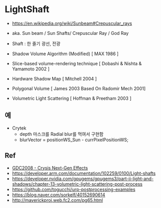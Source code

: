 # LightShaft

- <https://en.wikipedia.org/wiki/Sunbeam#Crepuscular_rays>
- aka. Sun beam / Sun Shafts/ Crepuscular Ray / God Ray
- Shaft : 한 줄기 광선, 전광


- Shadow Volume Algorithm (Modified) [ MAX 1986 ]
- Slice-based volume-rendering technique [ Dobashi & Nishta & Yamamoto 2002 ]
- Hardware Shadow Map [ Mitchell 2004 ]
- Polygonal Volume [ James 2003 Based On Radomir Mech 2001]
- Volumetric Light Scattering [ Hoffman & Preetham 2003 ]

## 예

- Crytek
  - depth 마스크를 Radial blur를 먹여서 구현함
  - blurVector = positionWS_Sun - currPixelPositionWS;

## Ref

- [GDC2008 - Crysis Next-Gen Effects](https://www.slideshare.net/TiagoAlexSousa/crysis-nextgen-effects-gdc-2008)
- <https://developer.arm.com/documentation/102259/0100/Light-shafts>
- <https://developer.nvidia.com/gpugems/gpugems3/part-ii-light-and-shadows/chapter-13-volumetric-light-scattering-post-process>
- <https://github.com/togucchi/urp-postprocessing-examples>
- <https://blog.naver.com/sorkelf/40152690614>
- <http://maverickproj.web.fc2.com/pg65.html>
